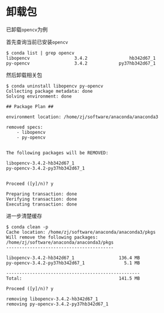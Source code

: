
# 卸载包

已卸载`opencv`为例

首先查询当前已安装`opencv`

    $ conda list | grep opencv
    libopencv                 3.4.2                hb342d67_1  
    py-opencv                 3.4.2            py37hb342d67_1

然后卸载相关包

    $ conda uninstall libopencv py-opencv
    Collecting package metadata: done
    Solving environment: done

    ## Package Plan ##

    environment location: /home/zj/software/anaconda/anaconda3

    removed specs:
        - libopencv
        - py-opencv


    The following packages will be REMOVED:

    libopencv-3.4.2-hb342d67_1
    py-opencv-3.4.2-py37hb342d67_1


    Proceed ([y]/n)? y

    Preparing transaction: done
    Verifying transaction: done
    Executing transaction: done

进一步清楚缓存

    $ conda clean -p
    Cache location: /home/zj/software/anaconda/anaconda3/pkgs
    Will remove the following packages:
    /home/zj/software/anaconda/anaconda3/pkgs
    -----------------------------------------

    libopencv-3.4.2-hb342d67_1                 136.4 MB
    py-opencv-3.4.2-py37hb342d67_1               5.1 MB

    ---------------------------------------------------
    Total:                                     141.5 MB

    Proceed ([y]/n)? y

    removing libopencv-3.4.2-hb342d67_1
    removing py-opencv-3.4.2-py37hb342d67_1
